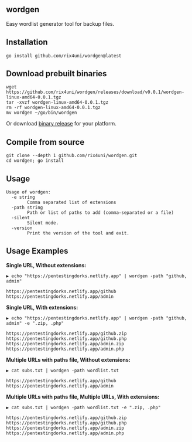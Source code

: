 ## wordgen

Easy wordlist generator tool for backup files.

## Installation
```
go install github.com/rix4uni/wordgen@latest
```

## Download prebuilt binaries
```
wget https://github.com/rix4uni/wordgen/releases/download/v0.0.1/wordgen-linux-amd64-0.0.1.tgz
tar -xvzf wordgen-linux-amd64-0.0.1.tgz
rm -rf wordgen-linux-amd64-0.0.1.tgz
mv wordgen ~/go/bin/wordgen
```
Or download [binary release](https://github.com/rix4uni/wordgen/releases) for your platform.

## Compile from source
```
git clone --depth 1 github.com/rix4uni/wordgen.git
cd wordgen; go install
```

## Usage
```
Usage of wordgen:
  -e string
        Comma separated list of extensions
  -path string
        Path or list of paths to add (comma-separated or a file)
  -silent
        Silent mode.
  -version
        Print the version of the tool and exit.
```

## Usage Examples
**Single URL, Without extensions:**
```
▶ echo "https://pentestingdorks.netlify.app" | wordgen -path "github, admin"

https://pentestingdorks.netlify.app/github
https://pentestingdorks.netlify.app/admin
```

**Single URL, With extensions:**
```
▶ echo "https://pentestingdorks.netlify.app" | wordgen -path "github, admin" -e ".zip, .php"

https://pentestingdorks.netlify.app/github.zip
https://pentestingdorks.netlify.app/github.php
https://pentestingdorks.netlify.app/admin.zip
https://pentestingdorks.netlify.app/admin.php
```

**Multiple URLs with paths file, Without extensions:**
```
▶ cat subs.txt | wordgen -path wordlist.txt

https://pentestingdorks.netlify.app/github
https://pentestingdorks.netlify.app/admin
```

**Multiple URLs with paths file, Multiple URLs, With extensions:**
```
▶ cat subs.txt | wordgen -path wordlist.txt -e ".zip, .php"

https://pentestingdorks.netlify.app/github.zip
https://pentestingdorks.netlify.app/github.php
https://pentestingdorks.netlify.app/admin.zip
https://pentestingdorks.netlify.app/admin.php
```